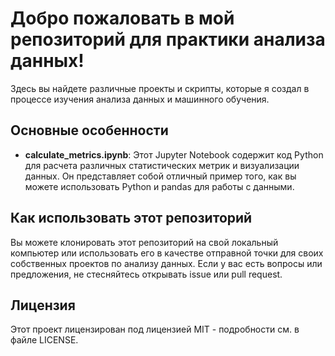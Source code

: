 <!DOCTYPE html>
<html>
<body>
    <h1>Добро пожаловать в мой репозиторий для практики анализа данных!</h1>
    <p>Здесь вы найдете различные проекты и скрипты, которые я создал в процессе изучения анализа данных и машинного обучения.</p>
    <h2>Основные особенности</h2>
    <ul>
        <li><strong>calculate_metrics.ipynb</strong>: Этот Jupyter Notebook содержит код Python для расчета различных статистических метрик и визуализации данных. Он представляет собой отличный пример того, как вы можете использовать Python и pandas для работы с данными.</li>
    </ul>
    <h2>Как использовать этот репозиторий</h2>
    <p>Вы можете клонировать этот репозиторий на свой локальный компьютер или использовать его в качестве отправной точки для своих собственных проектов по анализу данных. Если у вас есть вопросы или предложения, не стесняйтесь открывать issue или pull request.</p>
    <h2>Лицензия</h2>
    <p>Этот проект лицензирован под лицензией MIT - подробности см. в файле LICENSE.</p>
</body>
</html>

